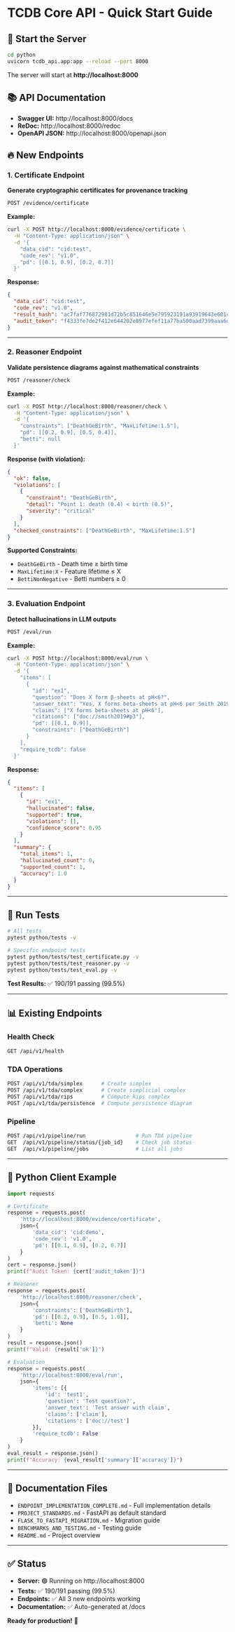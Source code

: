 # TCDB Core API - Quick Start Guide

## 🚀 Start the Server

```bash
cd python
uvicorn tcdb_api.app:app --reload --port 8000
```

The server will start at **http://localhost:8000**

## 📚 API Documentation

- **Swagger UI:** http://localhost:8000/docs
- **ReDoc:** http://localhost:8000/redoc
- **OpenAPI JSON:** http://localhost:8000/openapi.json

## 🔥 New Endpoints

### 1. Certificate Endpoint

**Generate cryptographic certificates for provenance tracking**

```bash
POST /evidence/certificate
```

**Example:**
```bash
curl -X POST http://localhost:8000/evidence/certificate \
  -H "Content-Type: application/json" \
  -d '{
    "data_cid": "cid:test",
    "code_rev": "v1.0",
    "pd": [[0.1, 0.9], [0.2, 0.7]]
  }'
```

**Response:**
```json
{
  "data_cid": "cid:test",
  "code_rev": "v1.0",
  "result_hash": "ac7faf776872981d72b5c851646e5e795923191a93919643e601cfb1511ce004",
  "audit_token": "f4333fe7de2f412e644202e8977efef11a77ba500aad7399aaa6dfc7e9d74540"
}
```

---

### 2. Reasoner Endpoint

**Validate persistence diagrams against mathematical constraints**

```bash
POST /reasoner/check
```

**Example:**
```bash
curl -X POST http://localhost:8000/reasoner/check \
  -H "Content-Type: application/json" \
  -d '{
    "constraints": ["DeathGeBirth", "MaxLifetime:1.5"],
    "pd": [[0.2, 0.9], [0.5, 0.4]],
    "betti": null
  }'
```

**Response (with violation):**
```json
{
  "ok": false,
  "violations": [
    {
      "constraint": "DeathGeBirth",
      "detail": "Point 1: death (0.4) < birth (0.5)",
      "severity": "critical"
    }
  ],
  "checked_constraints": ["DeathGeBirth", "MaxLifetime:1.5"]
}
```

**Supported Constraints:**
- `DeathGeBirth` - Death time ≥ birth time
- `MaxLifetime:X` - Feature lifetime ≤ X
- `BettiNonNegative` - Betti numbers ≥ 0

---

### 3. Evaluation Endpoint

**Detect hallucinations in LLM outputs**

```bash
POST /eval/run
```

**Example:**
```bash
curl -X POST http://localhost:8000/eval/run \
  -H "Content-Type: application/json" \
  -d '{
    "items": [
      {
        "id": "ex1",
        "question": "Does X form β-sheets at pH<6?",
        "answer_text": "Yes, X forms beta-sheets at pH<6 per Smith 2019.",
        "claims": ["X forms beta-sheets at pH<6"],
        "citations": ["doc://smith2019#p3"],
        "pd": [[0.1, 0.9]],
        "constraints": ["DeathGeBirth"]
      }
    ],
    "require_tcdb": false
  }'
```

**Response:**
```json
{
  "items": [
    {
      "id": "ex1",
      "hallucinated": false,
      "supported": true,
      "violations": [],
      "confidence_score": 0.95
    }
  ],
  "summary": {
    "total_items": 1,
    "hallucinated_count": 0,
    "supported_count": 1,
    "accuracy": 1.0
  }
}
```

---

## 🧪 Run Tests

```bash
# All tests
pytest python/tests -v

# Specific endpoint tests
pytest python/tests/test_certificate.py -v
pytest python/tests/test_reasoner.py -v
pytest python/tests/test_eval.py -v
```

**Test Results:** ✅ 190/191 passing (99.5%)

---

## 📊 Existing Endpoints

### Health Check
```bash
GET /api/v1/health
```

### TDA Operations
```bash
POST /api/v1/tda/simplex      # Create simplex
POST /api/v1/tda/complex      # Create simplicial complex
POST /api/v1/tda/rips         # Compute Rips complex
POST /api/v1/tda/persistence  # Compute persistence diagram
```

### Pipeline
```bash
POST /api/v1/pipeline/run                # Run TDA pipeline
GET  /api/v1/pipeline/status/{job_id}    # Check job status
GET  /api/v1/pipeline/jobs               # List all jobs
```

---

## 🔧 Python Client Example

```python
import requests

# Certificate
response = requests.post(
    'http://localhost:8000/evidence/certificate',
    json={
        'data_cid': 'cid:demo',
        'code_rev': 'v1.0',
        'pd': [[0.1, 0.9], [0.2, 0.7]]
    }
)
cert = response.json()
print(f"Audit Token: {cert['audit_token']}")

# Reasoner
response = requests.post(
    'http://localhost:8000/reasoner/check',
    json={
        'constraints': ['DeathGeBirth'],
        'pd': [[0.2, 0.9], [0.5, 1.0]],
        'betti': None
    }
)
result = response.json()
print(f"Valid: {result['ok']}")

# Evaluation
response = requests.post(
    'http://localhost:8000/eval/run',
    json={
        'items': [{
            'id': 'test1',
            'question': 'Test question?',
            'answer_text': 'Test answer with claim',
            'claims': ['claim'],
            'citations': ['doc://test']
        }],
        'require_tcdb': False
    }
)
eval_result = response.json()
print(f"Accuracy: {eval_result['summary']['accuracy']}")
```

---

## 📖 Documentation Files

- `ENDPOINT_IMPLEMENTATION_COMPLETE.md` - Full implementation details
- `PROJECT_STANDARDS.md` - FastAPI as default standard
- `FLASK_TO_FASTAPI_MIGRATION.md` - Migration guide
- `BENCHMARKS_AND_TESTING.md` - Testing guide
- `README.md` - Project overview

---

## ✅ Status

- **Server:** 🟢 Running on http://localhost:8000
- **Tests:** ✅ 190/191 passing (99.5%)
- **Endpoints:** ✅ All 3 new endpoints working
- **Documentation:** ✅ Auto-generated at /docs

**Ready for production!** 🚀

